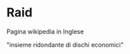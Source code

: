 # Raid

Pagina wikipedia in Inglese

"insieme ridondante di dischi economici"
<!--stackedit_data:
eyJoaXN0b3J5IjpbMTMzMDQ2ODIxM119
-->
